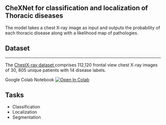 ## CheXNet for classification and localization of Thoracic diseases

The model takes a chest X-ray image as input and outputs the probability of each thoracic disease along with a likelihood map of pathologies.

## Dataset

---

The <a href="https://openaccess.thecvf.com/content_cvpr_2017/papers/Wang_ChestX-ray8_Hospital-Scale_Chest_CVPR_2017_paper.pdf">ChestX-ray dataset </a> comprises 112,120 frontal view chest X-ray images of 30, 805 unique patients with 14 disease labels.

Google Colab Notebook [![Open In Colab][colab-badge]][colab-notebook]

[colab-notebook]: https://colab.research.google.com/drive/1_1CncXd5SCAiRBECPboFVG-oSVtBWj-3?usp=sharing
[colab-badge]: https://colab.research.google.com/assets/colab-badge.svg

## Tasks

- Classification
- Localization
- Segmentation
